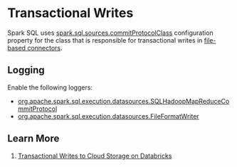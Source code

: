 # Transactional Writes

Spark SQL uses [spark.sql.sources.commitProtocolClass](../configuration-properties.md#spark.sql.sources.commitProtocolClass) configuration property for the class that is responsible for transactional writes in [file-based connectors](../files/index.md).

## Logging

Enable the following loggers:

* [org.apache.spark.sql.execution.datasources.SQLHadoopMapReduceCommitProtocol](SQLHadoopMapReduceCommitProtocol.md#logging)
* [org.apache.spark.sql.execution.datasources.FileFormatWriter](../connectors/FileFormatWriter.md#logging)

## Learn More

1. [Transactional Writes to Cloud Storage on Databricks](https://www.databricks.com/blog/2017/05/31/transactional-writes-cloud-storage.html)
